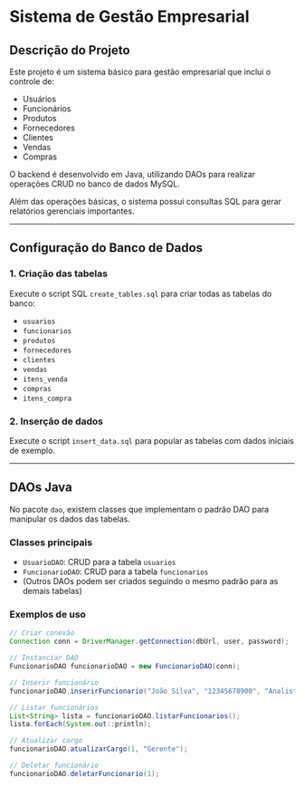 # Sistema de Gestão Empresarial

## Descrição do Projeto

Este projeto é um sistema básico para gestão empresarial que inclui o controle de:

- Usuários
- Funcionários
- Produtos
- Fornecedores
- Clientes
- Vendas
- Compras

O backend é desenvolvido em Java, utilizando DAOs para realizar operações CRUD no banco de dados MySQL.

Além das operações básicas, o sistema possui consultas SQL para gerar relatórios gerenciais importantes.

---

## Configuração do Banco de Dados

### 1. Criação das tabelas

Execute o script SQL `create_tables.sql` para criar todas as tabelas do banco:

- `usuarios`
- `funcionarios`
- `produtos`
- `fornecedores`
- `clientes`
- `vendas`
- `itens_venda`
- `compras`
- `itens_compra`

### 2. Inserção de dados

Execute o script `insert_data.sql` para popular as tabelas com dados iniciais de exemplo.

---

## DAOs Java

No pacote `dao`, existem classes que implementam o padrão DAO para manipular os dados das tabelas.

### Classes principais

- `UsuarioDAO`: CRUD para a tabela `usuarios`
- `FuncionarioDAO`: CRUD para a tabela `funcionarios`
- (Outros DAOs podem ser criados seguindo o mesmo padrão para as demais tabelas)

### Exemplos de uso

```java
// Criar conexão
Connection conn = DriverManager.getConnection(dbUrl, user, password);

// Instanciar DAO
FuncionarioDAO funcionarioDAO = new FuncionarioDAO(conn);

// Inserir funcionário
funcionarioDAO.inserirFuncionario("João Silva", "12345678900", "Analista", Date.valueOf("2023-01-15"), Date.valueOf("2023-01-20"));

// Listar funcionários
List<String> lista = funcionarioDAO.listarFuncionarios();
lista.forEach(System.out::println);

// Atualizar cargo
funcionarioDAO.atualizarCargo(1, "Gerente");

// Deletar funcionário
funcionarioDAO.deletarFuncionario(1);
